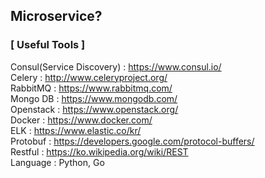 ## Microservice?
### [ Useful Tools ]
Consul(Service Discovery) : https://www.consul.io/  
Celery : http://www.celeryproject.org/  
RabbitMQ : https://www.rabbitmq.com/  
Mongo DB : https://www.mongodb.com/  
Openstack : https://www.openstack.org/  
Docker : https://www.docker.com/  
ELK : https://www.elastic.co/kr/  
Protobuf : https://developers.google.com/protocol-buffers/  
Restful : https://ko.wikipedia.org/wiki/REST  
Language : Python, Go  
